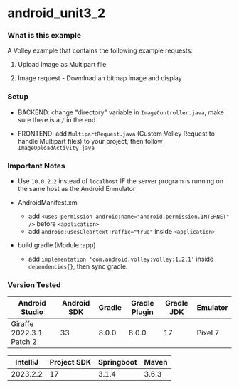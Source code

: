 # android_unit3_2

### What is this example

A Volley example that contains the following example requests:

1. Upload Image as Multipart file

2. Image request - Download an bitmap image and display


### Setup

- BACKEND: change "directory" variable in `ImageController.java`, make sure there is a `/` in the end

- FRONTEND: add `MultipartRequest.java` (Custom Volley Request to handle Multipart files) to your project, then follow `ImageUploadActivity.java`


### Important Notes

- Use `10.0.2.2` instead of `localhost` IF the server program is running on the same host as the Android Enmulator

- AndroidManifest.xml
    - add `<uses-permission android:name="android.permission.INTERNET" />` before `<application>`
    - add `android:usesCleartextTraffic="true"` inside `<application>`

- build.gradle (Module :app)
    - add `implementation 'com.android.volley:volley:1.2.1'` inside `dependencies{}`, then sync gradle.

### Version Tested

|Android Studio            | Android SDK | Gradle | Gradle Plugin | Gradle JDK | Emulator |
|--------------------------|-------------|--------|---------------|------------|----------|
|Giraffe 2022.3.1 Patch 2  |     33      | 8.0.0  |    8.0.0      |    17      | Pixel 7  |

|IntelliJ  | Project SDK | Springboot | Maven |
|----------|-------------|------------|-------|
|2023.2.2  |     17      | 3.1.4      | 3.6.3 |


